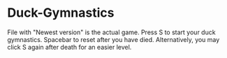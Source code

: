 # Duck-Gymnastics
File with "Newest version" is the actual game. Press S to start your duck gymnastics. Spacebar to reset after you have died. Alternatively, you may click S again after death for an easier level.
